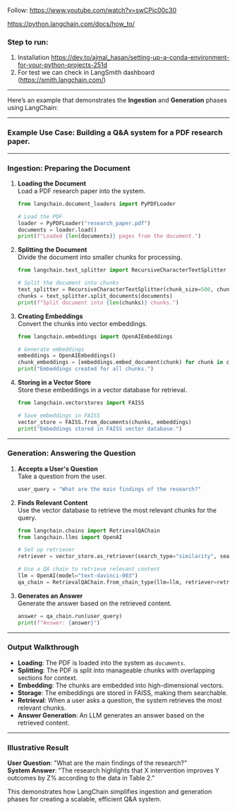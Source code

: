 Follow:
https://www.youtube.com/watch?v=swCPic00c30

https://python.langchain.com/docs/how_to/


### Step to run:
1. Installation https://dev.to/ajmal_hasan/setting-up-a-conda-environment-for-your-python-projects-251d
2. For test we can check in LangSmith dashboard (https://smith.langchain.com/)

------------

Here’s an example that demonstrates the **Ingestion** and **Generation** phases using LangChain:

---

### **Example Use Case**: Building a Q&A system for a PDF research paper.

---

### **Ingestion: Preparing the Document**

1. **Loading the Document**  
   Load a PDF research paper into the system.  
   ```python
   from langchain.document_loaders import PyPDFLoader
   
   # Load the PDF
   loader = PyPDFLoader("research_paper.pdf")
   documents = loader.load()
   print(f"Loaded {len(documents)} pages from the document.")
   ```

2. **Splitting the Document**  
   Divide the document into smaller chunks for processing.  
   ```python
   from langchain.text_splitter import RecursiveCharacterTextSplitter
   
   # Split the document into chunks
   text_splitter = RecursiveCharacterTextSplitter(chunk_size=500, chunk_overlap=50)
   chunks = text_splitter.split_documents(documents)
   print(f"Split document into {len(chunks)} chunks.")
   ```

3. **Creating Embeddings**  
   Convert the chunks into vector embeddings.  
   ```python
   from langchain.embeddings import OpenAIEmbeddings
   
   # Generate embeddings
   embeddings = OpenAIEmbeddings()
   chunk_embeddings = [embeddings.embed_document(chunk) for chunk in chunks]
   print("Embeddings created for all chunks.")
   ```

4. **Storing in a Vector Store**  
   Store these embeddings in a vector database for retrieval.  
   ```python
   from langchain.vectorstores import FAISS
   
   # Save embeddings in FAISS
   vector_store = FAISS.from_documents(chunks, embeddings)
   print("Embeddings stored in FAISS vector database.")
   ```

---

### **Generation: Answering the Question**

1. **Accepts a User's Question**  
   Take a question from the user.  
   ```python
   user_query = "What are the main findings of the research?"
   ```

2. **Finds Relevant Content**  
   Use the vector database to retrieve the most relevant chunks for the query.  
   ```python
   from langchain.chains import RetrievalQAChain
   from langchain.llms import OpenAI
   
   # Set up retriever
   retriever = vector_store.as_retriever(search_type="similarity", search_kwargs={"k":3})
   
   # Use a QA chain to retrieve relevant content
   llm = OpenAI(model="text-davinci-003")
   qa_chain = RetrievalQAChain.from_chain_type(llm=llm, retriever=retriever)
   ```

3. **Generates an Answer**  
   Generate the answer based on the retrieved content.  
   ```python
   answer = qa_chain.run(user_query)
   print(f"Answer: {answer}")
   ```

---

### **Output Walkthrough**

- **Loading**: The PDF is loaded into the system as `documents`.
- **Splitting**: The PDF is split into manageable chunks with overlapping sections for context.
- **Embedding**: The chunks are embedded into high-dimensional vectors.
- **Storage**: The embeddings are stored in FAISS, making them searchable.
- **Retrieval**: When a user asks a question, the system retrieves the most relevant chunks.
- **Answer Generation**: An LLM generates an answer based on the retrieved content.

---

### **Illustrative Result**
**User Question**: "What are the main findings of the research?"  
**System Answer**: "The research highlights that X intervention improves Y outcomes by Z% according to the data in Table 2."

This demonstrates how LangChain simplifies ingestion and generation phases for creating a scalable, efficient Q&A system.